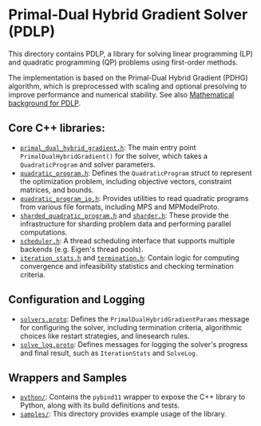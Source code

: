 # Primal-Dual Hybrid Gradient Solver (PDLP)

This directory contains PDLP, a library for solving linear programming (LP) and
quadratic programming (QP) problems using first-order methods.

The implementation is based on the Primal-Dual Hybrid Gradient (PDHG) algorithm,
which is preprocessed with scaling and optional presolving to improve
performance and numerical stability. See also
[Mathematical background for PDLP][background].

## Core C++ libraries:

* [`primal_dual_hybrid_gradient.h`][primal_dual_hybrid_gradient_h]: The main
  entry point `PrimalDualHybridGradient()` for the solver, which takes a
  `QuadraticProgram` and solver parameters.
* [`quadratic_program.h`][quadratic_program_h]: Defines the `QuadraticProgram`
  struct to represent the optimization problem, including objective vectors,
  constraint matrices, and bounds.
* [`quadratic_program_io.h`][quadratic_program_io_h]: Provides utilities to read
  quadratic programs from various file formats, including MPS and MPModelProto.
* [`sharded_quadratic_program.h`][sharded_quadratic_program_h] and
  [`sharder.h`][sharder_h]: These provide the infrastructure for sharding
  problem data and performing parallel computations.
* [`scheduler.h`][scheduler_h]: A thread scheduling interface that supports
  multiple backends (e.g. Eigen's thread pools).
* [`iteration_stats.h`][iteration_stats_h] and
  [`termination.h`][termination_h]: Contain logic for computing convergence and
  infeasibility statistics and checking termination criteria.

## Configuration and Logging

* [`solvers.proto`][solvers_proto]: Defines the `PrimalDualHybridGradientParams`
  message for configuring the solver, including termination criteria,
  algorithmic choices like restart strategies, and linesearch rules.
* [`solve_log.proto`][solve_log_proto]: Defines messages for logging the
  solver's progress and final result, such as `IterationStats` and `SolveLog`.

## Wrappers and Samples

* [`python/`](python): Contains the `pybind11` wrapper to expose the C++ library
  to Python, along with its build definitions and tests.
* [`samples/`](samples): This directory provides example usage of the library.

<!-- Links used throughout the document. -->
[background]: https://developers.google.com/optimization/lp/pdlp_math
[primal_dual_hybrid_gradient_h]: ../pdlp/primal_dual_hybrid_gradient.h
[quadratic_program_h]: ../pdlp/quadratic_program.h
[quadratic_program_io_h]: ../pdlp/quadratic_program_io.h
[sharded_quadratic_program_h]: ../pdlp/sharded_quadratic_program.h
[sharder_h]: ../pdlp/sharder.h
[scheduler_h]: ../pdlp/scheduler.h
[iteration_stats_h]: ../pdlp/iteration_stats.h
[termination_h]: ../pdlp/termination.h
[solvers_proto]: ../pdlp/solvers.proto
[solve_log_proto]: ../pdlp/solve_log.proto
